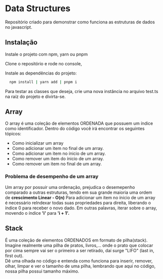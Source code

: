# Data Structures

Repositório criado para demonstrar como funciona as estruturas de dados no javascript.

## Instalação

Instale o projeto com npm, yarn ou pnpm

Clone o repositório e rode no console,

Instale as dependências do projeto:
```bash
  npm install | yarn add | pnpm i
```

Para testar as classes que deseja, 
crie uma nova instância no arquivo test.ts na raíz do projeto e divirta-se.

## Array

O array é uma coleção de elementos ORDENADA que possuem um índice como identificador. Dentro do código você irá encontrar 
os seguintes tópicos:
- Como inicializar um array
- Como adicionar um item no final de um array.
- Como adicionar um item no ínicio de um array.
- Como remover um item do ínicio de um array.
- Como remover um item no final de  um array.

### Problema de desempenho de um array
Um array por possuir uma ordenação, prejudica o desemepenho comparado a outras estruturas, tendo em sua grande maioria 
uma ordem de **crescimento Linear - O(n)**
Para adicionar um item no ínicio de um array é necessário reIndexar todas suas propriedades para direita, liberando o 
índice 0 para receber o novo dado. Em outras palavras, iterar sobre o array, movendo o índice **'i'** para **'i + 1'.**

## Stack
É uma coleção de elementos ORDENADOS em formato de pilha(stack). <br/>
Imagine realmente uma pilha de pratos, livros,...
onde o prato que colocar por cima sempre vai ser o primeiro a ser retirado, daí surge "LIFO" (last in, first out). <br/>
Dê uma olhada no código e entenda como funciona para inserir, remover, olhar, limpar e
ver o tamanho de uma pilha, lembrando que aqui no código, nossa pilha possui tamanho máximo.
